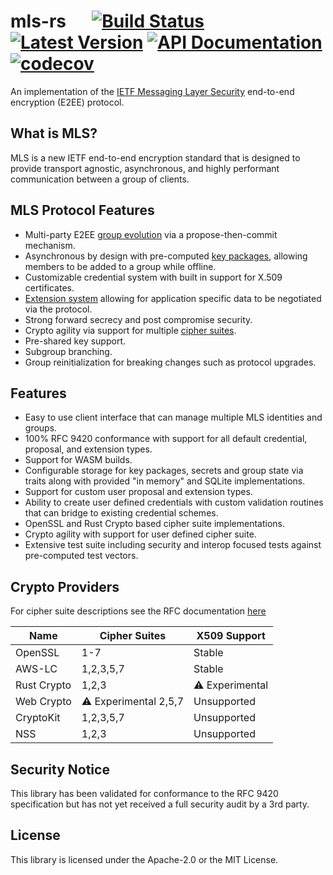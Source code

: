 # mls-rs &emsp; [![Build Status]][actions] [![Latest Version]][crates.io] [![API Documentation]][docs.rs] [![codecov](https://codecov.io/gh/awslabs/mls-rs/graph/badge.svg?token=6655ESMTZT)](https://codecov.io/gh/awslabs/mls-rs)

[build status]: https://img.shields.io/github/checks-status/awslabs/mls-rs/main
[actions]: https://github.com/awslabs/mls-rs/actions?query=branch%3Amain++
[latest version]: https://img.shields.io/crates/v/mls-rs.svg
[crates.io]: https://crates.io/crates/mls-rs
[api documentation]: https://docs.rs/mls-rs/badge.svg
[docs.rs]: https://docs.rs/mls-rs

<!-- cargo-sync-readme start -->

An implementation of the [IETF Messaging Layer Security](https://messaginglayersecurity.rocks)
end-to-end encryption (E2EE) protocol.

## What is MLS?

MLS is a new IETF end-to-end encryption standard that is designed to
provide transport agnostic, asynchronous, and highly performant
communication between a group of clients.

## MLS Protocol Features

- Multi-party E2EE [group evolution](https://www.rfc-editor.org/rfc/rfc9420.html#name-cryptographic-state-and-evo)
  via a propose-then-commit mechanism.
- Asynchronous by design with pre-computed [key packages](https://www.rfc-editor.org/rfc/rfc9420.html#name-key-packages),
  allowing members to be added to a group while offline.
- Customizable credential system with built in support for X.509 certificates.
- [Extension system](https://www.rfc-editor.org/rfc/rfc9420.html#name-extensions)
  allowing for application specific data to be negotiated via the protocol.
- Strong forward secrecy and post compromise security.
- Crypto agility via support for multiple [cipher suites](https://www.rfc-editor.org/rfc/rfc9420.html#name-cipher-suites).
- Pre-shared key support.
- Subgroup branching.
- Group reinitialization for breaking changes such as protocol upgrades.

## Features

- Easy to use client interface that can manage multiple MLS identities and groups.
- 100% RFC 9420 conformance with support for all default credential, proposal,
  and extension types.
- Support for WASM builds.
- Configurable storage for key packages, secrets and group state
  via traits along with provided "in memory" and SQLite implementations.
- Support for custom user proposal and extension types.
- Ability to create user defined credentials with custom validation
  routines that can bridge to existing credential schemes.
- OpenSSL and Rust Crypto based cipher suite implementations.
- Crypto agility with support for user defined cipher suite.
- Extensive test suite including security and interop focused tests against
  pre-computed test vectors.

## Crypto Providers

For cipher suite descriptions see the RFC documentation [here](https://www.rfc-editor.org/rfc/rfc9420.html#name-mls-cipher-suites)

| Name        | Cipher Suites | X509 Support    |
| ----------- | ------------- | --------------- |
| OpenSSL     | 1-7           | Stable          |
| AWS-LC      | 1,2,3,5,7     | Stable          |
| Rust Crypto | 1,2,3         | ⚠️ Experimental |
| Web Crypto  | ⚠️ Experimental 2,5,7 | Unsupported |
| CryptoKit   | 1,2,3,5,7     | Unsupported     |
| NSS         | 1,2,3         | Unsupported     |

## Security Notice

This library has been validated for conformance to the RFC 9420 specification but has not yet received a full security audit by a 3rd party.

<!-- cargo-sync-readme end -->

## License

This library is licensed under the Apache-2.0 or the MIT License.
